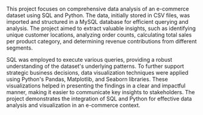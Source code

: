 This project focuses on comprehensive data analysis of an e-commerce dataset using SQL and Python.
The data, initially stored in CSV files, was imported and structured in a MySQL database for efficient querying and analysis.
The project aimed to extract valuable insights, such as identifying unique customer locations, analyzing order counts, calculating total sales per product category, and determining revenue contributions from different segments.

SQL was employed to execute various queries, providing a robust understanding of the dataset's underlying patterns.
To further support strategic business decisions, data visualization techniques were applied using Python's Pandas, Matplotlib, and Seaborn libraries. 
These visualizations helped in presenting the findings in a clear and impactful manner, making it easier to communicate key insights to stakeholders.
The project demonstrates the integration of SQL and Python for effective data analysis and visualization in an e-commerce context.






